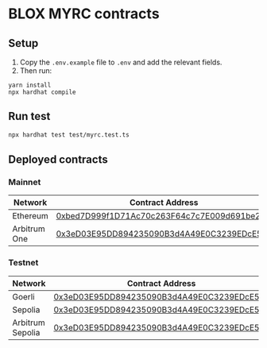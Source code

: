 # BLOX MYRC contracts

## Setup

1. Copy the ```.env.example``` file to ```.env``` and add the relevant fields.
2. Then run:
```shell
yarn install
npx hardhat compile
```

## Run test

```sh
npx hardhat test test/myrc.test.ts
```

## Deployed contracts

### Mainnet
| Network | Contract Address |
|---|---|
| Ethereum | [0xbed7D999f1D71Ac70c263F64c7c7E009d691be2e](https://etherscan.io/token/0xbed7D999f1D71Ac70c263F64c7c7E009d691be2e)
| Arbitrum One | [0x3eD03E95DD894235090B3d4A49E0C3239EDcE59e](https://arbiscan.io/token/0x3eD03E95DD894235090B3d4A49E0C3239EDcE59e)

### Testnet
| Network | Contract Address |
|---|---|
| Goerli | [0x3eD03E95DD894235090B3d4A49E0C3239EDcE59e](https://goerli.etherscan.io/token/0x3eD03E95DD894235090B3d4A49E0C3239EDcE59e)
| Sepolia | [0x3eD03E95DD894235090B3d4A49E0C3239EDcE59e](https://sepolia.etherscan.io/token/0x3eD03E95DD894235090B3d4A49E0C3239EDcE59e)
| Arbitrum Sepolia | [0x3eD03E95DD894235090B3d4A49E0C3239EDcE59e](https://sepolia.arbitrum.io/token/0x3eD03E95DD894235090B3d4A49E0C3239EDcE59e)
